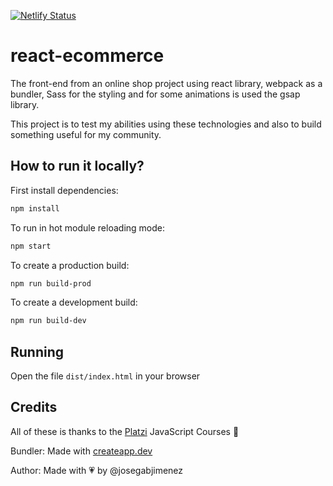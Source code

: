 [![Netlify Status](https://api.netlify.com/api/v1/badges/1556c754-bf3a-4378-9b81-ad1cadc8ce30/deploy-status)](https://app.netlify.com/sites/pulguero/deploys)

# react-ecommerce

The front-end from an online shop project using react library, webpack as a bundler, Sass for the styling and for some animations is used the gsap library.

This project is to test my abilities using these technologies and also to build something useful for my community.

## How to run it locally?

First install dependencies:

```sh
npm install
```

To run in hot module reloading mode:

```sh
npm start
```

To create a production build:

```sh
npm run build-prod
```

To create a development build:

```sh
npm run build-dev
```

## Running

Open the file `dist/index.html` in your browser

## Credits

All of these is thanks to the [Platzi](https://platzi.com/escuela-javascript/) JavaScript Courses 💚

Bundler: Made with [createapp.dev](https://createapp.dev/)

Author: Made with 💗 by @josegabjimenez
